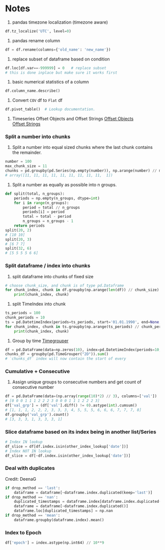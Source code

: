 # Notes

1. pandas timezone localization (timezone aware)
```python
df.tz_localize('UTC', level=0)
```

1. pandas rename column
```python
df = df.rename(columns={'old_name': 'new_name'})
```

1. replace subset of dataframe based on condition
```python
df.loc[df.var==-999999] = 0   # replace subset
# this is done inplace but make sure it works first
```

1. basic numerical statistics of a column
```python
df.column_name.describe()
```

1. Convert `COV` df to `Flat` df
```python
df.pivot_table()  # Lookup documentation.
```

1. Timeseries Offset Objects and Offset Strings
[Offset Objects](http://pandas.pydata.org/pandas-docs/stable/timeseries.html#dateoffset-objects)  
[Offset Strings](http://pandas.pydata.org/pandas-docs/stable/timeseries.html#timeseries-offset-aliases)

### Split a number into chunks
1. Split a number into equal sized chunks where the last chunk contains the remainder.
```python
number = 100
max_chunk_size = 11
chunks = pd.groupby(pd.Series(np.empty(number)), np.arange(number) // max_chunk_size).count().values
# array([11, 11, 11, 11, 11, 11, 11, 11, 11,  1])
```

1. Split a number as equally as possible into n groups.
```python
def split(total, n_groups):
    periods = np.empty(n_groups, dtype=int)
    for i in range(n_groups):
        period = total // n_groups
        periods[i] = period
        total = total - period
        n_groups = n_groups - 1
    return periods
split(20, 2)
# [10 10]
split(20, 3)
# [6 7 7]
split(32, 6)
# [5 5 5 5 6 6]
```

### Split dataframe / index into chunks
1. split dataframe into chunks of fixed size
```python
# choose chunk_size, and chunk is of type pd.Dataframe
for chunk_index, chunk in df.groupby(np.arange(len(df)) // chunk_size):
    print(chunk_index, chunk)
```

1. split TimeIndex into chunk
```python
ts_periods = 100
chunk_periods = 10
ts = pd.DatetimeIndex(periods=ts_periods, start='01.01.1990', end=None, freq='1D')
for chunk_index, chunk in ts.groupby(np.arange(ts_periods) // chunk_periods).iteritems():
    print(chunk_index, chunk)
```

1. Group by time [Timegrouper](http://stackoverflow.com/questions/26646191/pandas-groupby-month-and-year)
```python
df = pd.DataFrame(data=np.zeros(10), index=pd.DatetimeIndex(periods=10, start='01.01.1990', end=None, freq='1D'))
chunks_df = groupby(pd.TimeGrouper("2D")).sum()
# `chunks_df` index will now contain the start of every
```

### Cumulative + Consecutive
1. Assign unique groups to consecutive numbers and get count of consecutive number
```python
df = pd.DataFrame(data=(np.array(range(10)*2) // 3), columns=['val'])
# [0 0 0 1 1 1 2 2 2 3 0 0 0 1 1 1 2 2 2 3]
df['val_grp'] = (df['val'].diff() != 0).astype(int).cumsum()
# [1, 1, 1, 2, 2, 2, 3, 3, 3, 4, 5, 5, 5, 6, 6, 6, 7, 7, 7, 8]
df.groupby('val_grp').count()
# [3, 3, 3, 1, 3, 3, 3, 1]
```


### Slice dataframe based on its index being in another list/Series
```python
# Index IN lookup
df_slice = df[df.index.isin(other_index_lookup['date'])]
# Index NOT IN lookup
df_slice = df[~df.index.isin(other_index_lookup['date'])]
```

### Deal with duplicates
Credit: DeenaG
```python
if drop_method == 'last':
    dataframe = dataframe[~dataframe.index.duplicated(keep='last')]
if drop_method == 'nan':
    duplicated_timestamps = dataframe.index[dataframe.index.duplicated()]
    dataframe = dataframe[~dataframe.index.duplicated()]
    dataframe.loc[duplicated_timestamps] = np.nan
if drop_method == 'mean':
    dataframe.groupby(dataframe.index).mean()
```

### Index to Epoch
```python
df['epoch'] = index.astype(np.int64) // 10**9
```
